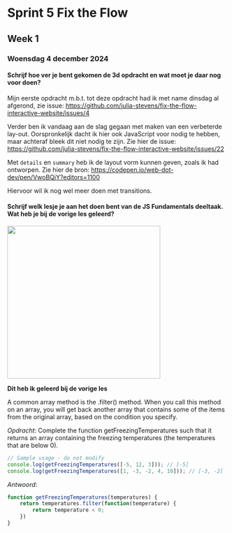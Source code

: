 # Sprint 5 Fix the Flow
## Week 1
### Woensdag 4 december 2024

#### Schrijf hoe ver je bent gekomen de 3d opdracht en wat moet je daar nog voor doen? 
Mijn eerste opdracht m.b.t. tot deze opdracht had ik met name dinsdag al afgerond, zie issue: https://github.com/julia-stevens/fix-the-flow-interactive-website/issues/4 

Verder ben ik vandaag aan de slag gegaan met maken van een verbeterde lay-out. Oorspronkelijk dacht ik hier ook JavaScript voor nodig te hebben, maar achteraf bleek dit niet nodig te zijn. Zie hier de issue: https://github.com/julia-stevens/fix-the-flow-interactive-website/issues/22

Met `details` en `summary` heb ik de layout vorm kunnen geven, zoals ik had ontworpen. Zie hier de bron: https://codepen.io/web-dot-dev/pen/VwoBQjY?editors=1100

Hiervoor wil ik nog wel meer doen met transitions. 

#### Schrijf welk lesje je aan het doen bent van de JS Fundamentals deeltaak. Wat heb je bij de vorige les geleerd? 

<img src="https://github.com/user-attachments/assets/e502dc1b-bda6-48d3-93b9-674eb6a16536" width="350">

**Dit heb ik geleerd bij de vorige les**

A common array method is the .filter() method. When you call this method on an array, you will get back another array that contains some of the items from the original array, based on the condition you specify.

_Opdracht_: Complete the function getFreezingTemperatures such that it returns an array containing the freezing temperatures (the temperatures that are below 0).

```js
// Sample usage - do not modify
console.log(getFreezingTemperatures([-5, 12, 3])); // [-5]
console.log(getFreezingTemperatures([1, -3, -2, 4, 10])); // [-3, -2]
```

_Antwoord_:
```js
function getFreezingTemperatures(temperatures) {
    return temperatures.filter(function(temperature) {
        return temperature < 0;
    })
}
```
